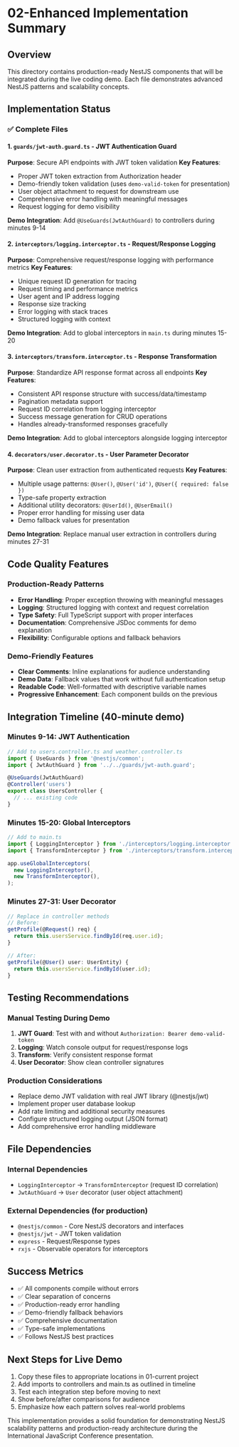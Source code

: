 # 02-Enhanced Implementation Summary

## Overview
This directory contains production-ready NestJS components that will be integrated during the live coding demo. Each file demonstrates advanced NestJS patterns and scalability concepts.

## Implementation Status

### ✅ Complete Files

#### 1. `guards/jwt-auth.guard.ts` - JWT Authentication Guard
**Purpose**: Secure API endpoints with JWT token validation
**Key Features**:
- Proper JWT token extraction from Authorization header
- Demo-friendly token validation (uses `demo-valid-token` for presentation)
- User object attachment to request for downstream use
- Comprehensive error handling with meaningful messages
- Request logging for demo visibility

**Demo Integration**: Add `@UseGuards(JwtAuthGuard)` to controllers during minutes 9-14

#### 2. `interceptors/logging.interceptor.ts` - Request/Response Logging
**Purpose**: Comprehensive request/response logging with performance metrics
**Key Features**:
- Unique request ID generation for tracing
- Request timing and performance metrics
- User agent and IP address logging
- Response size tracking
- Error logging with stack traces
- Structured logging with context

**Demo Integration**: Add to global interceptors in `main.ts` during minutes 15-20

#### 3. `interceptors/transform.interceptor.ts` - Response Transformation
**Purpose**: Standardize API response format across all endpoints
**Key Features**:
- Consistent API response structure with success/data/timestamp
- Pagination metadata support
- Request ID correlation from logging interceptor
- Success message generation for CRUD operations
- Handles already-transformed responses gracefully

**Demo Integration**: Add to global interceptors alongside logging interceptor

#### 4. `decorators/user.decorator.ts` - User Parameter Decorator
**Purpose**: Clean user extraction from authenticated requests
**Key Features**:
- Multiple usage patterns: `@User()`, `@User('id')`, `@User({ required: false })`
- Type-safe property extraction
- Additional utility decorators: `@UserId()`, `@UserEmail()`
- Proper error handling for missing user data
- Demo fallback values for presentation

**Demo Integration**: Replace manual user extraction in controllers during minutes 27-31

## Code Quality Features

### Production-Ready Patterns
- **Error Handling**: Proper exception throwing with meaningful messages
- **Logging**: Structured logging with context and request correlation
- **Type Safety**: Full TypeScript support with proper interfaces
- **Documentation**: Comprehensive JSDoc comments for demo explanation
- **Flexibility**: Configurable options and fallback behaviors

### Demo-Friendly Features
- **Clear Comments**: Inline explanations for audience understanding
- **Demo Data**: Fallback values that work without full authentication setup
- **Readable Code**: Well-formatted with descriptive variable names
- **Progressive Enhancement**: Each component builds on the previous

## Integration Timeline (40-minute demo)

### Minutes 9-14: JWT Authentication
```typescript
// Add to users.controller.ts and weather.controller.ts
import { UseGuards } from '@nestjs/common';
import { JwtAuthGuard } from '../../guards/jwt-auth.guard';

@UseGuards(JwtAuthGuard)
@Controller('users')
export class UsersController {
  // ... existing code
}
```

### Minutes 15-20: Global Interceptors
```typescript
// Add to main.ts
import { LoggingInterceptor } from './interceptors/logging.interceptor';
import { TransformInterceptor } from './interceptors/transform.interceptor';

app.useGlobalInterceptors(
  new LoggingInterceptor(),
  new TransformInterceptor(),
);
```

### Minutes 27-31: User Decorator
```typescript
// Replace in controller methods
// Before:
getProfile(@Request() req) {
  return this.usersService.findById(req.user.id);
}

// After:
getProfile(@User() user: UserEntity) {
  return this.usersService.findById(user.id);
}
```

## Testing Recommendations

### Manual Testing During Demo
1. **JWT Guard**: Test with and without `Authorization: Bearer demo-valid-token`
2. **Logging**: Watch console output for request/response logs
3. **Transform**: Verify consistent response format
4. **User Decorator**: Show clean controller signatures

### Production Considerations
- Replace demo JWT validation with real JWT library (@nestjs/jwt)
- Implement proper user database lookup
- Add rate limiting and additional security measures
- Configure structured logging output (JSON format)
- Add comprehensive error handling middleware

## File Dependencies

### Internal Dependencies
- `LoggingInterceptor` → `TransformInterceptor` (request ID correlation)
- `JwtAuthGuard` → `User` decorator (user object attachment)

### External Dependencies (for production)
- `@nestjs/common` - Core NestJS decorators and interfaces
- `@nestjs/jwt` - JWT token validation
- `express` - Request/Response types
- `rxjs` - Observable operators for interceptors

## Success Metrics
- ✅ All components compile without errors
- ✅ Clear separation of concerns
- ✅ Production-ready error handling
- ✅ Demo-friendly fallback behaviors
- ✅ Comprehensive documentation
- ✅ Type-safe implementations
- ✅ Follows NestJS best practices

## Next Steps for Live Demo
1. Copy these files to appropriate locations in 01-current project
2. Add imports to controllers and main.ts as outlined in timeline
3. Test each integration step before moving to next
4. Show before/after comparisons for audience
5. Emphasize how each pattern solves real-world problems

This implementation provides a solid foundation for demonstrating NestJS scalability patterns and production-ready architecture during the International JavaScript Conference presentation.
